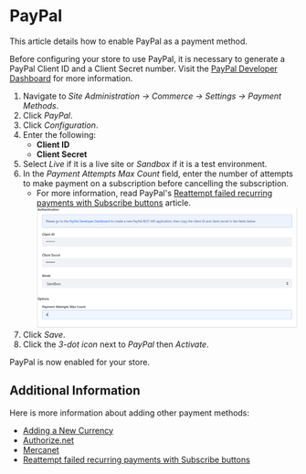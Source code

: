 # PayPal

This article details how to enable PayPal as a payment method.

Before configuring your store to use PayPal, it is necessary to generate a PayPal Client ID and a Client Secret number. Visit the [PayPal Developer Dashboard](https://developer.paypal.com/developer/applications/create) for more information.

1. Navigate to _Site Administration → Commerce → Settings → Payment Methods_.
1. Click _PayPal_.
1. Click _Configuration_.
1. Enter the following:
    * **Client ID**
    * **Client Secret**
1. Select _Live_ if it is a live site or _Sandbox_ if it is a test environment.
1. In the _Payment Attempts Max Count_ field, enter the number of attempts to make payment on a subscription before cancelling the subscription.
    * For more information, read PayPal's [Reattempt failed recurring payments with Subscribe buttons](https://developer.paypal.com/docs/paypal-payments-standard/integration-guide/reattempt-failed-payment/) article.
    ![PayPal Settings](./paypal/images/01.png)
1. Click _Save_.
1. Click the _3-dot icon_ next to _PayPal_ then _Activate_.

PayPal is now enabled for your store.

## Additional Information

Here is more information about adding other payment methods:

* [Adding a New Currency](../currencies/adding-a-new-currency.md)
* [Authorize.net](./authorize.net.md)
* [Mercanet](./mercanet.md)
* [Reattempt failed recurring payments with Subscribe buttons](https://developer.paypal.com/docs/paypal-payments-standard/integration-guide/reattempt-failed-payment/)
